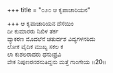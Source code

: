 +++
title = "೦೨೦ ಆ ಕೃಪಾಚಾರಿಯನ"

+++
ಆ ಕೃಪಾಚಾರಿಯನ ದೆಸೆಯಿಂ  
ದೀ ಕುಮಾರರು ನಿಖಿಳ ತರ್ಕ  
ವ್ಯಾಕರಣ ಮೊದಲೆನೆ ಚತುರ್ದಶ ವಿದ್ಯಗಳನರಿದು   
ಲೋಕ ವೈದಿಕ ಮುಖ್ಯ ಸಕಲ ಕ  
ಲಾ ಕುಶಲರಾದರು ಧನುಃಪ್ರವಿ  
ವೇಕ ನಿಪುಣರನರಸುತಿದ್ದನು ಮತ್ತೆ ಗಾಂಗೇಯ      ॥20॥